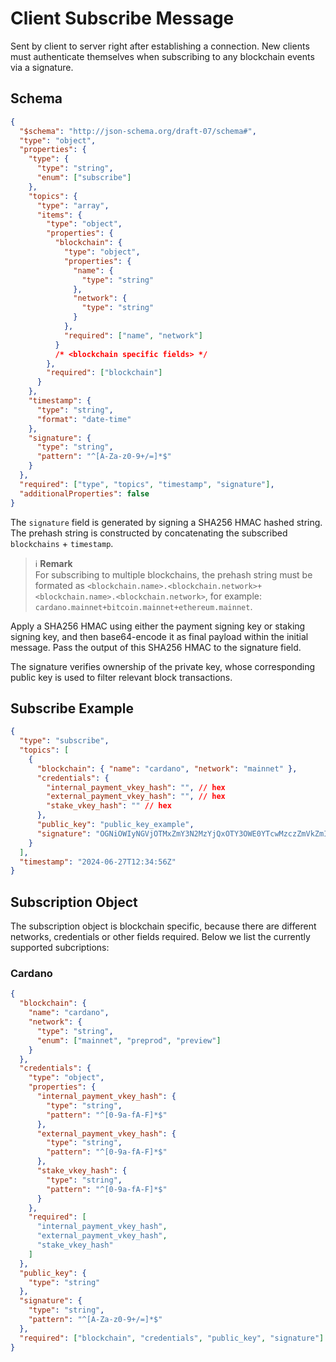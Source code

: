 # Client Subscribe Message

Sent by client to server right after establishing a connection. New clients must authenticate themselves when subscribing to any blockchain events via a signature.

## Schema

```json
{
  "$schema": "http://json-schema.org/draft-07/schema#",
  "type": "object",
  "properties": {
    "type": {
      "type": "string",
      "enum": ["subscribe"]
    },
    "topics": {
      "type": "array",
      "items": {
        "type": "object",
        "properties": {
          "blockchain": {
            "type": "object",
            "properties": {
              "name": {
                "type": "string"
              },
              "network": {
                "type": "string"
              }
            },
            "required": ["name", "network"]
          }
          /* <blockchain specific fields> */
        },
        "required": ["blockchain"]
      }
    },
    "timestamp": {
      "type": "string",
      "format": "date-time"
    },
    "signature": {
      "type": "string",
      "pattern": "^[A-Za-z0-9+/=]*$"
    }
  },
  "required": ["type", "topics", "timestamp", "signature"],
  "additionalProperties": false
}
```

The `signature` field is generated by signing a SHA256 HMAC hashed string. The prehash string is constructed by concatenating the subscribed `blockchains` + `timestamp`.

> ℹ️ **Remark**<br />
> For subscribing to multiple blockchains, the prehash string must be formated as `<blockchain.name>.<blockchain.network>+<blockchain.name>.<blockchain.network>`, for example:
> `cardano.mainnet+bitcoin.mainnet+ethereum.mainnet`.

Apply a SHA256 HMAC using either the payment signing key or staking signing key, and then base64-encode it as final payload within the initial message. Pass the output of this SHA256 HMAC to the signature field.

The signature verifies ownership of the private key, whose corresponding public key is used to filter relevant block transactions.

## Subscribe Example

```json
{
  "type": "subscribe",
  "topics": [
    {
      "blockchain": { "name": "cardano", "network": "mainnet" },
      "credentials": {
        "internal_payment_vkey_hash": "", // hex
        "external_payment_vkey_hash": "", // hex
        "stake_vkey_hash": "" // hex
      },
      "public_key": "public_key_example",
      "signature": "OGNiOWIyNGVjOTMxZmY3N2MzYjQxOTY3OWE0YTcwMzczZmVkZmIxNDZmMDE0ODk0Nzg4YjUxMmIzMjE4MDdiYw==" // base64
    }
  ],
  "timestamp": "2024-06-27T12:34:56Z"
}
```

## Subscription Object

The subscription object is blockchain specific, because there are different networks, credentials or other fields required. Below we list the currently supported subcriptions:

### Cardano

```json
{
  "blockchain": {
    "name": "cardano",
    "network": {
      "type": "string",
      "enum": ["mainnet", "preprod", "preview"]
    }
  },
  "credentials": {
    "type": "object",
    "properties": {
      "internal_payment_vkey_hash": {
        "type": "string",
        "pattern": "^[0-9a-fA-F]*$"
      },
      "external_payment_vkey_hash": {
        "type": "string",
        "pattern": "^[0-9a-fA-F]*$"
      },
      "stake_vkey_hash": {
        "type": "string",
        "pattern": "^[0-9a-fA-F]*$"
      }
    },
    "required": [
      "internal_payment_vkey_hash",
      "external_payment_vkey_hash",
      "stake_vkey_hash"
    ]
  },
  "public_key": {
    "type": "string"
  },
  "signature": {
    "type": "string",
    "pattern": "^[A-Za-z0-9+/=]*$"
  },
  "required": ["blockchain", "credentials", "public_key", "signature"]
}
```
